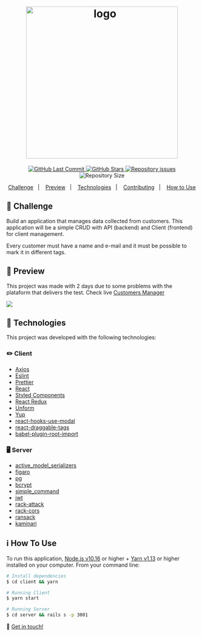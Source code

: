 <h1 align="center">
  <img alt="logo" src="https://i.imgur.com/2tC0s7K.png" width="400"/>
  <br>
</h1>

<p align="center">
  <a href="https://github.com/Davigl/basic-customers-manager/commits/master">
    <img alt="GitHub Last Commit" src="https://img.shields.io/github/last-commit/Davigl/basic-customers-manager?style=flat-square&color=ff69b4">
  </a>
  
  <a href="https://github.com/Davigl/basic-customers-manager/stargazers">
    <img alt="GitHub Stars" src="https://img.shields.io/github/stars/Davigl/basic-customers-manager.svg">
  </a>

  <a href="https://github.com/Davigl/basic-customers-manager/issues">
    <img alt="Repository issues" src="https://img.shields.io/github/issues/Davigl/basic-customers-manager?style=flat-square&color=yellow">
  </a>

  <img alt="Repository Size" src="https://img.shields.io/github/repo-size/Davigl/basic-customers-manager?style=flat-square&color=blueviolet">
</p>

<p align="center">
  <a href="#thinking-about">Challenge</a>&nbsp;&nbsp;&nbsp;|&nbsp;&nbsp;&nbsp;
  <a href="#user-content--preview">Preview</a>&nbsp;&nbsp;&nbsp;|&nbsp;&nbsp;&nbsp;
  <a href="#rocket-technologies">Technologies</a>&nbsp;&nbsp;&nbsp;|&nbsp;&nbsp;&nbsp;
  <a href="#user-content--contributing">Contributing</a>&nbsp;&nbsp;&nbsp;|&nbsp;&nbsp;&nbsp;
  <a href="#information-source-how-to-use">How to Use</a>
</p>

## :thinking: Challenge

<div>

Build an application that manages data collected from customers. This application will be a simple CRUD with API (backend) and Client (frontend) for client management.

Every customer must have a name and e-mail and it must be possible to mark it in different tags.

</div>

## 👀 Preview

This project was made with 2 days due to some problems with the plataform that delivers the test. Check live [Customers Manager](http://customers-manager.surge.sh/#/)

![](https://i.imgur.com/eM8DbqA.gif)

## :rocket: Technologies

This project was developed with the following technologies:

### ✏️ Client

- [Axios](https://github.com/axios/axios)
- [Eslint](https://eslint.org/)
- [Prettier](https://prettier.io/)
- [React](https://reactjs.org/)
- [Styled Components](https://styled-components.com/)
- [React Redux](https://react-redux.js.org/)
- [Unform](https://unform.dev/)
- [Yup](https://github.com/jquense/yup)
- [react-hooks-use-modal](https://github.com/shibe97/react-hooks-use-modal)
- [react-draggable-tags](https://ygyooo.github.io/react-draggable-tags/)
- [babel-plugin-root-import](https://github.com/entwicklerstube/babel-plugin-root-import)

### 🖥️ Server

- [active_model_serializers](https://github.com/rails-api/active_model_serializers)
- [figaro](https://github.com/laserlemon/figaro)
- [pg](https://github.com/ged/ruby-pg)
- [bcrypt](https://github.com/codahale/bcrypt-ruby)
- [simple_command](https://github.com/nebulab/simple_command)
- [jwt](https://github.com/jwt/ruby-jwt)
- [rack-attack](https://github.com/kickstarter/rack-attack)
- [rack-cors](https://github.com/cyu/rack-cors)
- [ransack](https://github.com/activerecord-hackery/ransack)
- [kaminari](https://github.com/kaminari/kaminari)

## :information_source: How To Use

To run this application, [Node.js v10.16](https://nodejs.org/) or higher + [Yarn v1.13](https://yarnpkg.com/) or higher installed on your computer. From your command line:

```bash
# Install dependencies
$ cd client && yarn

# Running Client
$ yarn start

# Running Server
$ cd server && rails s -p 3001
```

:wave: [Get in touch!](https://www.linkedin.com/in/davi-guimaraes/)

